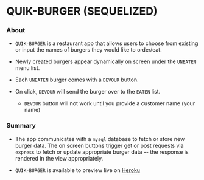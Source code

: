 
# QUIK-BURGER (SEQUELIZED)

### About

* `QUIK-BURGER` is a restaurant app that allows users to choose from existing or input the names of burgers they would like to order/eat.

* Newly created burgers appear dynamically on screen under the `UNEATEN` menu list.

* Each `UNEATEN` burger comes with a `DEVOUR` button.

* On click, `DEVOUR` will send the burger over to the `EATEN` list.
    * `DEVOUR` button will not work until you provide a customer name (your name)

### Summary

* The app communicates with a `mysql` database to fetch or store new burger data. The on screen buttons trigger get or post requests via `express` to fetch or update appropriate burger data -- the response is rendered in the view appropriately.

* `QUIK-BURGER` is available to preview live on [Heroku](https://hidden-basin-15308.herokuapp.com/) 

